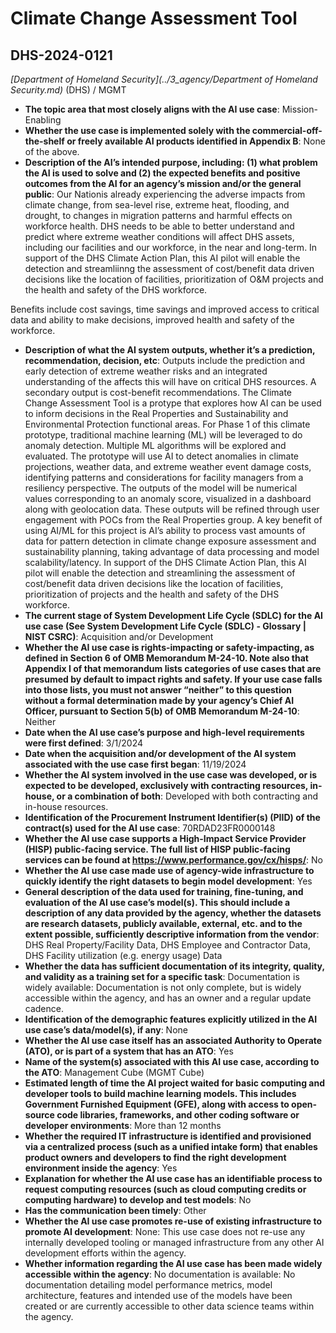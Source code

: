 # Climate Change Assessment Tool
## DHS-2024-0121
_[Department of Homeland Security](../3_agency/Department of Homeland Security.md)_ (DHS) / MGMT


+ **The topic area that most closely aligns with the AI use case**: Mission-Enabling
+ **Whether the use case is implemented solely with the commercial-off-the-shelf or freely available AI products identified in Appendix B**: None of the above.
+ **Description of the AI’s intended purpose, including: (1) what problem the AI is used to solve and (2) the expected benefits and positive outcomes from the AI for an agency’s mission and/or the general public**: Our Nationis already experiencing the adverse impacts from climate change, from sea-level rise, extreme heat, flooding, and drought, to changes in migration patterns and harmful effects on workforce health. DHS needs to be able to better understand and predict where extreme weather conditions will affect DHS assets, including our facilities and our workforce, in the near and long-term. In support of the DHS Climate Action Plan, this AI pilot will enable the detection and streamliinng the assessment of cost/benefit data driven decisions like the location of facilities, prioritization of O&M projects and the health and safety of the DHS workforce. 

Benefits include cost savings, time savings and improved access to critical data and ability to make decisions, improved health and safety of the workforce.
+ **Description of what the AI system outputs, whether it’s a prediction, recommendation, decision, etc**: Outputs include the prediction and early detection of extreme weather risks and an integrated understanding of the affects this will have on critical DHS resources. A secondary output is cost-benefit recommendations.
The Climate Change Assessment Tool is a protype that explores how AI can be used to inform decisions in the Real Properties and Sustainability and Environmental Protection functional areas. For Phase 1 of this climate prototype, traditional machine learning (ML) will be leveraged to do anomaly detection. Multiple ML algorithms will be explored and evaluated. The prototype will use AI to detect anomalies in climate projections, weather data, and extreme weather event damage costs, identifying patterns and considerations for facility managers from a resiliency perspective. The outputs of the model will be numerical values corresponding to an anomaly score, visualized in a dashboard along with geolocation data. These outputs will be refined through user engagement with POCs from the Real Properties group. A key benefit of using AI/ML for this project is AI’s ability to process vast amounts of data for pattern detection in climate change exposure assessment and sustainability planning, taking advantage of data processing and model scalability/latency. In support of the DHS Climate Action Plan, this AI pilot will enable the detection and streamlining the assessment of cost/benefit data driven decisions like the location of facilities, prioritization of projects and the health and safety of the DHS workforce. 
+ **The current stage of System Development Life Cycle (SDLC) for the AI use case (See System Development Life Cycle (SDLC) - Glossary | NIST CSRC)**: Acquisition and/or Development
+ **Whether the AI use case is rights-impacting or safety-impacting, as defined in Section 6 of OMB Memorandum M-24-10. Note also that Appendix I of that memorandum lists categories of use cases that are presumed by default to impact rights and safety. If your use case falls into those lists, you must not answer “neither” to this question without a formal determination made by your agency’s Chief AI Officer, pursuant to Section 5(b) of OMB Memorandum M-24-10**: Neither
+ **Date when the AI use case’s purpose and high-level requirements were first defined**: 3/1/2024
+ **Date when the acquisition and/or development of the AI system associated with the use case first began**: 11/19/2024
+ **Whether the AI system involved in the use case was developed, or is expected to be developed, exclusively with contracting resources, in-house, or a combination of both**: Developed with both contracting and in-house resources.
+ **Identification of the Procurement Instrument Identifier(s) (PIID) of the contract(s) used for the AI use case**: 70RDAD23FR0000148
+ **Whether the AI use case supports a High-Impact Service Provider (HISP) public-facing service. The full list of HISP public-facing services can be found at https://www.performance.gov/cx/hisps/**: No
+ **Whether the AI use case made use of agency-wide infrastructure to quickly identify the right datasets to begin model development**: Yes
+ **General description of the data used for training, fine-tuning, and evaluation of the AI use case’s model(s). This should include a description of any data provided by the agency, whether the datasets are research datasets, publicly available, external, etc. and to the extent possible, sufficiently descriptive information from the vendor**: DHS Real Property/Facility Data, DHS Employee and Contractor Data, DHS Facility utilization (e.g. energy usage) Data
+ **Whether the data has sufficient documentation of its integrity, quality, and validity as a training set for a specific task**: Documentation is widely available: Documentation is not only complete, but is widely accessible within the agency, and has an owner and a regular update cadence.
+ **Identification of the demographic features explicitly utilized in the AI use case’s data/model(s), if any**: None
+ **Whether the AI use case itself has an associated Authority to Operate (ATO), or is part of a system that has an ATO**: Yes
+ **Name of the system(s) associated with this AI use case, according to the ATO**: Management Cube (MGMT Cube)
+ **Estimated length of time the AI project waited for basic computing and developer tools to build machine learning models. This includes Government Furnished Equipment (GFE), along with access to open-source code libraries, frameworks, and other coding software or developer environments**: More than 12 months
+ **Whether the required IT infrastructure is identified and provisioned via a centralized process (such as a unified intake form) that enables product owners and developers to find the right development environment inside the agency**: Yes
+ **Explanation for whether the AI use case has an identifiable process to request computing resources (such as cloud computing credits or computing hardware) to develop and test models**: No
+ **Has the communication been timely**: Other
+ **Whether the AI use case promotes re-use of existing infrastructure to promote AI development**: None: This use case does not re-use any internally developed tooling or managed infrastructure from any other AI development efforts within the agency.
+ **Whether information regarding the AI use case has been made widely accessible within the agency**: No documentation is available: No documentation detailing model performance metrics, model architecture, features and intended use of the models have been created or are currently accessible to other data science teams within the agency.